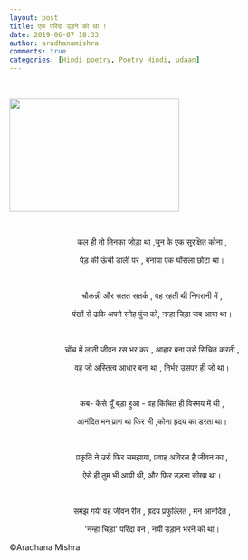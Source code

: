 ```yaml
---
layout: post
title: एक परिंदा उड़ने को था !
date: 2019-06-07 18:33
author: aradhanamishra
comments: true
categories: [Hindi poetry, Poetry Hindi, udaan]
---
```

<!-- wp:paragraph {"align":"center"} -->
<p> </p>
<p><img src="http://www.aradhanamishra.com/wp-content/uploads/2019/06/bird-300x200.jpg" alt="" width="300" height="200" /></p>
<p> </p>
<p style="text-align: center;">कल ही तो तिनका जोड़ा था ,चुन के एक सुरक्षित कोना ,</p>
<p>
<!-- /wp:paragraph -->

<!-- wp:paragraph {"align":"center"} -->
</p>
<p style="text-align: center;">पेड़ की ऊंची डाली पर , बनाया एक घोंसला छोटा था।</p>
<p> </p>
<!-- /wp:paragraph -->

<!-- wp:paragraph -->
<p></p>
<!-- /wp:paragraph -->

<!-- wp:paragraph {"align":"center"} -->
<p style="text-align: center;">चौकन्नी और सतत सतर्क , वह रहती थी निगरानी में ,</p>
<p>
<!-- /wp:paragraph -->

<!-- wp:paragraph {"align":"center"} -->
</p>
<p style="text-align: center;">पंखों से ढांके अपने स्नेह पुंज को, नन्हा चिड़ा जब आया था।</p>
<p> </p>
<p>
<!-- /wp:paragraph -->

<!-- wp:paragraph -->
</p>
<!-- /wp:paragraph -->

<!-- wp:paragraph {"align":"center"} -->
<p style="text-align: center;">चोंच में लाती जीवन रस भर कर , आहार बना उसे सिंचित करती ,</p>
<p>
<!-- /wp:paragraph -->

<!-- wp:paragraph {"align":"center"} -->
</p>
<p style="text-align: center;">वह जो अस्तित्व आधार बना था , निर्भर उसपर ही जो था।</p>
<p> </p>
<!-- /wp:paragraph -->

<!-- wp:paragraph -->
<p></p>
<!-- /wp:paragraph -->

<!-- wp:paragraph {"align":"center"} -->
<p style="text-align: center;">कब- कैसे यूँ बड़ा हुआ - वह किंचित ही विस्मय में थी ,</p>
<p>
<!-- /wp:paragraph -->

<!-- wp:paragraph {"align":"center"} -->
</p>
<p style="text-align: center;">आनंदित मन प्राण था फिर भी ,कोना ह्रदय का डरता था।</p>
<p> </p>
<!-- /wp:paragraph -->

<!-- wp:paragraph -->
<p></p>
<!-- /wp:paragraph -->

<!-- wp:paragraph {"align":"center"} -->
<p style="text-align: center;">प्रकृति ने उसे फिर समझाया, प्रवाह अविरल है जीवन का ,</p>
<p>
<!-- /wp:paragraph -->

<!-- wp:paragraph {"align":"center"} -->
</p>
<p style="text-align: center;">ऐसे ही तुम भी आयी थी, और फिर उड़ना सीखा था।</p>
<p> </p>
<!-- /wp:paragraph -->

<!-- wp:paragraph -->
<p></p>
<!-- /wp:paragraph -->

<!-- wp:paragraph {"align":"center"} -->
<p style="text-align: center;">समझ गयी वह जीवन रीत , ह्रदय प्रफुल्लित , मन आनंदित ,</p>
<p>
<!-- /wp:paragraph -->

<!-- wp:paragraph {"align":"center"} -->
</p>
<p style="text-align: center;">'नन्हा चिड़ा' परिंदा बन , नयी उड़ान भरने को था।</p>
<p>©Aradhana Mishra</p>
<!-- /wp:paragraph -->

<!-- wp:paragraph -->
<p>&nbsp;</p>
<!-- /wp:paragraph -->
